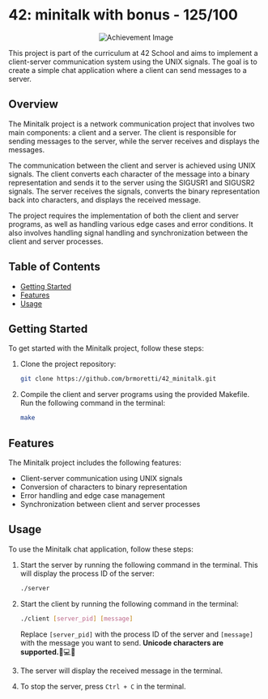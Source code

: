 # 42: minitalk with bonus - 125/100
<p align="center">
  <img src="https://game.42sp.org.br/static/assets/achievements/minitalkm.png" alt="Achievement Image"><br>
</p>

This project is part of the curriculum at 42 School and aims to implement a client-server communication system using the UNIX signals. The goal is to create a simple chat application where a client can send messages to a server.

## Overview

The Minitalk project is a network communication project that involves two main components: a client and a server. The client is responsible for sending messages to the server, while the server receives and displays the messages.

The communication between the client and server is achieved using UNIX signals. The client converts each character of the message into a binary representation and sends it to the server using the SIGUSR1 and SIGUSR2 signals. The server receives the signals, converts the binary representation back into characters, and displays the received message.

The project requires the implementation of both the client and server programs, as well as handling various edge cases and error conditions. It also involves handling signal handling and synchronization between the client and server processes.

## Table of Contents

- [Getting Started](#getting-started)
- [Features](#features)
- [Usage](#usage)

## Getting Started

To get started with the Minitalk project, follow these steps:

1. Clone the project repository:
	```bash
	git clone https://github.com/brmoretti/42_minitalk.git
	```
2. Compile the client and server programs using the provided Makefile. Run the following command in the terminal:
	```bash
	make
	```

## Features

The Minitalk project includes the following features:

- Client-server communication using UNIX signals
- Conversion of characters to binary representation
- Error handling and edge case management
- Synchronization between client and server processes

## Usage

To use the Minitalk chat application, follow these steps:

1. Start the server by running the following command in the terminal. This will display the process ID of the server:
	```bash
	./server
	```
2. Start the client by running the following command in the terminal:
	```bash
	./client [server_pid] [message]
	```
	Replace `[server_pid]` with the process ID of the server and `[message]` with the message you want to send. **Unicode characters are supported.**🔡💻🔤

3. The server will display the received message in the terminal.

4. To stop the server, press `Ctrl + C` in the terminal.
